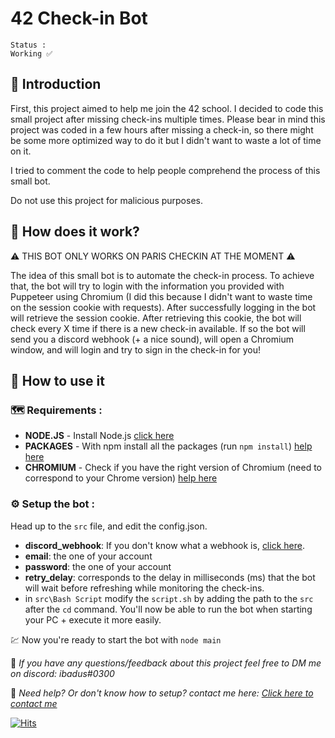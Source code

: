 # 42 Check-in Bot

```
Status :
Working ✅
```

## 💬 Introduction

First, this project aimed to help me join the 42 school. I decided to code this small project after missing check-ins multiple times. Please bear in mind this project was coded in a few hours after missing a check-in, so there might be some more optimized way to do it but I didn't want to waste a lot of time on it.

I tried to comment the code to help people comprehend the process of this small bot.

Do not use this project for malicious purposes.


## 🤔 How does it work? 

⚠️ THIS BOT ONLY WORKS ON PARIS CHECKIN AT THE MOMENT ⚠️

The idea of this small bot is to automate the check-in process. To achieve that, the bot will try to login with the information you provided with Puppeteer using Chromium (I did this because I didn't want to waste time on the session cookie with requests). After successfully logging in the bot will retrieve the session cookie. After retrieving this cookie, the bot will check every X time if there is a new check-in available. If so the bot will send you a discord webhook (+ a nice sound), will open a Chromium window, and will login and try to sign in the check-in for you!

## 🔔 How to use it
### 🗺️ Requirements :
- **NODE.JS** - Install Node.js [click here](https://nodejs.org/en/download/)
- **PACKAGES** - With npm install all the packages (run `npm install`) [help here](https://stackoverflow.com/questions/8367031/how-do-i-install-package-json-dependencies-in-the-current-directory-using-npm)
- **CHROMIUM** - Check if you have the right version of Chromium (need to correspond to your Chrome version) [help here](https://www.npmjs.com/package/puppeteer)
  
### ⚙️ Setup the bot :
Head up to the `src` file, and edit the config.json.
- **discord_webhook**: If you don't know what a webhook is, [click here](https://support.discord.com/hc/fr/articles/228383668-Utiliser-les-Webhooks).
-  **email**: the one of your account
-  **password**: the one of your account
-  **retry_delay**: corresponds to the delay in milliseconds (ms) that the bot will wait before refreshing while monitoring the check-ins.
- in `src\Bash Script` modify the `script.sh` by adding the path to the `src` after the `cd` command. You'll now be able to run the bot when starting your PC + execute it more easily.

💹 Now you're ready to start the bot with `node main`

💌 *If you have any questions/feedback about this project feel free to DM me on discord: ibadus#0300*

📨 *Need help? Or don't know how to setup? contact me here: [Click here to contact me](https://dub.sh/8TSUWut)*

[![Hits](https://hits.seeyoufarm.com/api/count/incr/badge.svg?url=https%3A%2F%2Fgithub.com%2Fibadus%2F42-check-in&count_bg=%23000000&title_bg=%23000000&icon=&icon_color=%23E7E7E7&title=views&edge_flat=false)](https://hits.seeyoufarm.com)
